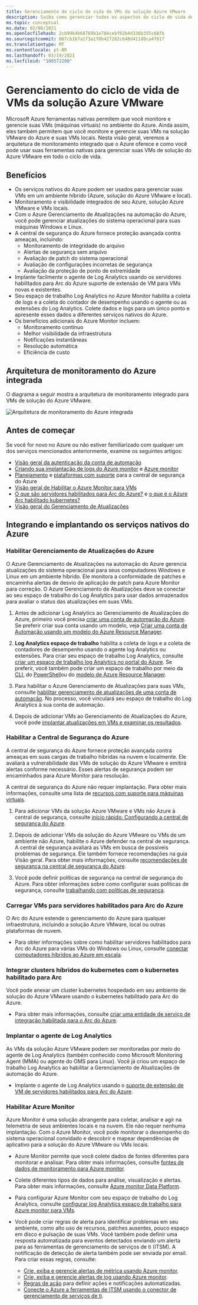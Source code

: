 ```yaml
---
title: Gerenciamento do ciclo de vida de VMs da solução Azure VMware
description: Saiba como gerenciar todos os aspectos do ciclo de vida de suas VMs de solução do Azure VMware com Microsoft Azure ferramentas nativas.
ms.topic: conceptual
ms.date: 02/08/2021
ms.openlocfilehash: 2cb9964b68769b1e784cebf62b4d336b355c68fb
ms.sourcegitcommit: 867cb1b7a1f3a1f0b427282c648d411d0ca4f81f
ms.translationtype: MT
ms.contentlocale: pt-BR
ms.lasthandoff: 03/19/2021
ms.locfileid: "100572200"
---
```

# <a name="lifecycle-management-of-azure-vmware-solution-vms"></a>Gerenciamento do ciclo de vida de VMs da solução Azure VMware

Microsoft Azure ferramentas nativas permitem que você monitore e gerencie suas VMs (máquinas virtuais) no ambiente do Azure. Ainda assim, eles também permitem que você monitore e gerencie suas VMs na solução VMware do Azure e suas VMs locais. Nesta visão geral, veremos a arquitetura de monitoramento integrado que o Azure oferece e como você pode usar suas ferramentas nativas para gerenciar suas VMs de solução do Azure VMware em todo o ciclo de vida.

## <a name="benefits"></a>Benefícios

- Os serviços nativos do Azure podem ser usados para gerenciar suas VMs em um ambiente híbrido (Azure, solução do Azure VMware e local).
- Monitoramento e visibilidade integrados de seu Azure, solução Azure VMware e VMs locais.
- Com o Azure Gerenciamento de Atualizações na automação do Azure, você pode gerenciar atualizações do sistema operacional para suas máquinas Windows e Linux. 
- A central de segurança do Azure fornece proteção avançada contra ameaças, incluindo:
    - Monitoramento de integridade do arquivo
    - Alertas de segurança sem arquivo
    - Avaliação de patch do sistema operacional
    - Avaliação de configurações incorretas de segurança
    - Avaliação da proteção de ponto de extremidade 
- Implante facilmente o agente de Log Analytics usando os servidores habilitados para Arc do Azure suporte de extensão de VM para VMs novas e existentes. 
- Seu espaço de trabalho Log Analytics no Azure Monitor habilita a coleta de logs e a coleta do contador de desempenho usando o agente ou as extensões do Log Analytics. Colete dados e logs para um único ponto e apresente esses dados a diferentes serviços nativos do Azure. 
- Os benefícios adicionais do Azure Monitor incluem: 
    - Monitoramento contínuo 
    - Melhor visibilidade da infraestrutura 
    - Notificações instantâneas 
    - Resolução automática 
    - Eficiência de custo 

## <a name="integrated-azure-monitoring-architecture"></a>Arquitetura de monitoramento do Azure integrada

O diagrama a seguir mostra a arquitetura de monitoramento integrado para VMs de solução do Azure VMware.

![Arquitetura de monitoramento do Azure integrada](media/lifecycle-management-azure-vmware-solutions-virtual-machines/integrated-azure-monitoring-architecture.png)

## <a name="before-you-start"></a>Antes de começar

Se você for novo no Azure ou não estiver familiarizado com qualquer um dos serviços mencionados anteriormente, examine os seguintes artigos:

- [Visão geral da autenticação da conta de automação](../automation/automation-security-overview.md)
- [Criando sua implantação de logs do Azure monitor](../azure-monitor/logs/design-logs-deployment.md) e [Azure monitor](../azure-monitor/overview.md)
- [Planejamento](../security-center/security-center-planning-and-operations-guide.md) e [plataformas com suporte](../security-center/security-center-os-coverage.md) para a central de segurança do Azure
- [Visão geral de Habilitar o Azure Monitor para VMs](../azure-monitor/vm/vminsights-enable-overview.md)
- [O que são servidores habilitados para Arc do Azure?](../azure-arc/servers/overview.md) e [o que é o Azure Arc habilitado kubernetes?](../azure-arc/kubernetes/overview.md)
- [Visão geral do Gerenciamento de Atualizações](../automation/update-management/overview.md)

## <a name="integrating-and-deploying-azure-native-services"></a>Integrando e implantando os serviços nativos do Azure

### <a name="enable-azure-update-management"></a>Habilitar Gerenciamento de Atualizações do Azure

O Azure Gerenciamento de Atualizações na automação do Azure gerencia atualizações do sistema operacional para seus computadores Windows e Linux em um ambiente híbrido. Ele monitora a conformidade de patches e encaminha alertas de desvio de aplicação de patch para Azure Monitor para correção. O Azure Gerenciamento de Atualizações deve se conectar ao seu espaço de trabalho do Log Analytics para usar dados armazenados para avaliar o status das atualizações em suas VMs.

1.  Antes de adicionar Log Analytics ao Gerenciamento de Atualizações do Azure, primeiro você precisa [criar uma conta de automação do Azure](../automation/automation-create-standalone-account.md). Se preferir criar sua conta usando um modelo, veja [Criar uma conta de Automação usando um modelo do Azure Resource Manager](../automation/quickstart-create-automation-account-template.md).

2. **Log Analytics espaço de trabalho** habilita a coleta de logs e a coleta de contadores de desempenho usando o agente log Analytics ou extensões. Para criar seu espaço de trabalho Log Analytics, consulte [criar um espaço de trabalho log Analytics no portal do Azure](../azure-monitor/logs/quick-create-workspace.md). Se preferir, você também pode criar um espaço de trabalho por meio da [CLI](../azure-monitor/logs/quick-create-workspace-cli.md), do [PowerShell](../azure-monitor/logs/powershell-workspace-configuration.md)ou do [modelo de Azure Resource Manager](../azure-monitor/logs/resource-manager-workspace.md).

3. Para habilitar o Azure Gerenciamento de Atualizações para suas VMs, consulte [habilitar gerenciamento de atualizações de uma conta de automação](../automation/update-management/enable-from-automation-account.md). No processo, você vinculará seu espaço de trabalho do Log Analytics à sua conta de automação. 
 
4. Depois de adicionar VMs ao Gerenciamento de Atualizações do Azure, você pode [implantar atualizações em VMs e examinar os resultados](../automation/update-management/deploy-updates.md). 

### <a name="enable-azure-security-center"></a>Habilitar a Central de Segurança do Azure

A central de segurança do Azure fornece proteção avançada contra ameaças em suas cargas de trabalho híbridas na nuvem e localmente. Ele avaliará a vulnerabilidade das VMs de solução do Azure VMware e emitirá alertas conforme necessário. Esses alertas de segurança podem ser encaminhados para Azure Monitor para resolução.

A central de segurança do Azure não requer implantação. Para obter mais informações, consulte uma lista de [recursos com suporte para máquinas virtuais](../security-center/security-center-services.md).

1. Para adicionar VMs da solução Azure VMware e VMs não Azure à central de segurança, consulte [início rápido: Configurando a central de segurança do Azure](../security-center/security-center-get-started.md). 

2. Depois de adicionar VMs da solução do Azure VMware ou VMs de um ambiente não Azure, habilite o Azure defender na central de segurança. A central de segurança avaliará as VMs em busca de possíveis problemas de segurança. Ele também fornece recomendações na guia Visão geral. Para obter mais informações, consulte [recomendações de segurança na central de segurança do Azure](../security-center/security-center-recommendations.md).

3. Você pode definir políticas de segurança na central de segurança do Azure. Para obter informações sobre como configurar suas políticas de segurança, consulte [trabalhando com políticas de segurança](../security-center/tutorial-security-policy.md).

### <a name="onboard-vms-to-azure-arc-enabled-servers"></a>Carregar VMs para servidores habilitados para Arc do Azure

O Arc do Azure estende o gerenciamento do Azure para qualquer infraestrutura, incluindo a solução Azure VMware, local ou outras plataformas de nuvem.

- Para obter informações sobre como habilitar servidores habilitados para Arc do Azure para várias VMs do Windows ou Linux, consulte [conectar computadores híbridos ao Azure em escala](../azure-arc/servers/onboard-service-principal.md).

### <a name="onboard-hybrid-kubernetes-clusters-with-arc-enabled-kubernetes"></a>Integrar clusters híbridos do kubernetes com o kubernetes habilitado para Arc

Você pode anexar um cluster kubernetes hospedado em seu ambiente de solução do Azure VMware usando o kubernetes habilitado para Arc do Azure. 

- Para obter mais informações, consulte [criar uma entidade de serviço de integração habilitada para o Arc do Azure](../azure-arc/kubernetes/create-onboarding-service-principal.md).

### <a name="deploy-the-log-analytics-agent"></a>Implantar o agente de Log Analytics

As VMs da solução Azure VMware podem ser monitoradas por meio do agente de Log Analytics (também conhecido como Microsoft Monitoring Agent (MMA) ou agente do OMS para Linux). Você já criou um espaço de trabalho Log Analytics ao habilitar a Gerenciamento de Atualizações de automação do Azure.

- Implante o agente de Log Analytics usando o [suporte de extensão de VM de servidores habilitados para Arc do Azure](../azure-arc/servers/manage-vm-extensions.md).

### <a name="enable-azure-monitor"></a>Habilitar Azure Monitor

Azure Monitor é uma solução abrangente para coletar, analisar e agir na telemetria de seus ambientes locais e na nuvem. Ele não requer nenhuma implantação. Com o Azure Monitor, você pode monitorar o desempenho do sistema operacional convidado e descobrir e mapear dependências de aplicativo para a solução do Azure VMware ou VMs locais.

- Azure Monitor permite que você colete dados de fontes diferentes para monitorar e analisar. Para obter mais informações, consulte [fontes de dados de monitoramento para Azure monitor](../azure-monitor/agents/data-sources.md).

- Colete diferentes tipos de dados para análise, visualização e alertas. Para obter mais informações, consulte [Azure monitor Data Platform](../azure-monitor/data-platform.md).

- Para configurar Azure Monitor com seu espaço de trabalho do Log Analytics, consulte [configurar log Analytics espaço de trabalho para Azure monitor para VMs](../azure-monitor/vm/vminsights-configure-workspace.md).

- Você pode criar regras de alerta para identificar problemas em seu ambiente, como alto uso de recursos, patches ausentes, pouco espaço em disco e pulsação de suas VMs. Você também pode definir uma resposta automatizada para eventos detectados enviando um alerta para as ferramentas de gerenciamento de serviços de ti (ITSM). A notificação de detecção de alerta também pode ser enviada por email. Para criar essas regras, consulte:
    - [Crie, exiba e gerencie alertas de métrica usando Azure monitor](../azure-monitor/alerts/alerts-metric.md).
    - [Crie, exiba e gerencie alertas de log usando Azure monitor](../azure-monitor/alerts/alerts-log.md).
    - [Regras de ação](../azure-monitor/alerts/alerts-action-rules.md) para definir ações e notificações automatizadas.
    - [Conecte o Azure a ferramentas de ITSM usando o conector de gerenciamento de serviços de ti](../azure-monitor/alerts/itsmc-overview.md).
